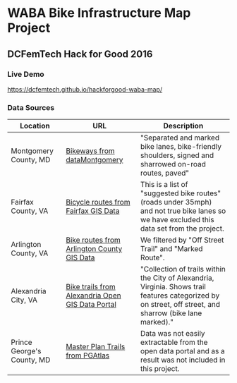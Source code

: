 # WABA Bike Infrastructure Map Project
## DCFemTech Hack for Good 2016

### Live Demo
https://dcfemtech.github.io/hackforgood-waba-map/

### Data Sources

| Location | URL | Description |
|----------|-----|-------------|
| Montgomery County, MD | [Bikeways from dataMontgomery](https://data.montgomerycountymd.gov/Transportation/Bikeways/icc2-ppee) | "Separated and marked bike lanes, bike-friendly shoulders, signed and sharrowed on-road routes, paved" |
| Fairfax County, VA | [Bicycle routes from Fairfax GIS Data](http://data.fairfaxcountygis.opendata.arcgis.com/datasets/0dacd6f1e697469a81d6f7292a78d30e_16?geometry=-77.32%2C38.826%2C-77.24%2C38.846) | This is a list of "suggested bike routes" (roads under 35mph) and not true bike lanes so we have excluded this data set from the project. |
| Arlington County, VA | [Bike routes from Arlington County GIS Data](http://gisdata.arlgis.opendata.arcgis.com/datasets/af497e2747104622ac74f4457b3fb73f_4?geometry=-77.295%2C38.81%2C-76.87%2C38.89) | We filtered by "Off Street Trail" and "Marked Route". |
| Alexandria City, VA | [Bike trails from Alexandria Open GIS Data Portal](http://data.alexgis.opendata.arcgis.com/datasets/685dfe61f1aa477f8cbd21dceb5ba9b5_0) | "Collection of trails within the City of Alexandria, Virginia. Shows trail features categorized by on street, off street, and sharrow (bike lane marked)." |
| Prince George's County, MD | [Master Plan Trails from PGAtlas](http://www.pgatlas.com/?mapID=3b60528c-dddf-4958-9107-d4c458c295c1) | Data was not easily extractable from the open data portal and as a result was not included in this project. |
